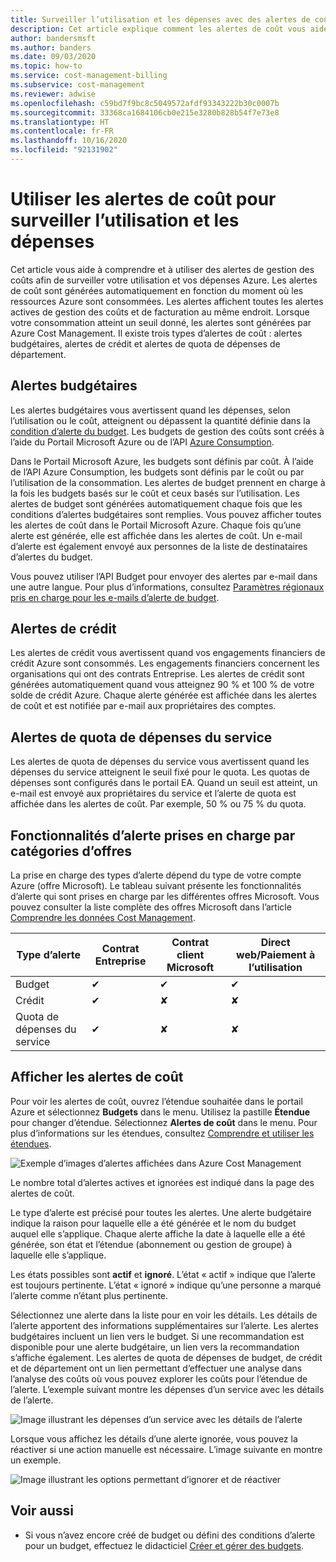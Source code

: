 ```yaml
---
title: Surveiller l’utilisation et les dépenses avec des alertes de coût
description: Cet article explique comment les alertes de coût vous aident à surveiller l’utilisation et les dépenses dans Azure Cost Management.
author: bandersmsft
ms.author: banders
ms.date: 09/03/2020
ms.topic: how-to
ms.service: cost-management-billing
ms.subservice: cost-management
ms.reviewer: adwise
ms.openlocfilehash: c59bd7f9bc8c5049572afdf93343222b30c0007b
ms.sourcegitcommit: 33368ca1684106cb0e215e3280b828b54f7e73e8
ms.translationtype: HT
ms.contentlocale: fr-FR
ms.lasthandoff: 10/16/2020
ms.locfileid: "92131902"
---
```

# <a name="use-cost-alerts-to-monitor-usage-and-spending"></a>Utiliser les alertes de coût pour surveiller l’utilisation et les dépenses

Cet article vous aide à comprendre et à utiliser des alertes de gestion des coûts afin de surveiller votre utilisation et vos dépenses Azure. Les alertes de coût sont générées automatiquement en fonction du moment où les ressources Azure sont consommées. Les alertes affichent toutes les alertes actives de gestion des coûts et de facturation au même endroit. Lorsque votre consommation atteint un seuil donné, les alertes sont générées par Azure Cost Management. Il existe trois types d’alertes de coût : alertes budgétaires, alertes de crédit et alertes de quota de dépenses de département.

## <a name="budget-alerts"></a>Alertes budgétaires

Les alertes budgétaires vous avertissent quand les dépenses, selon l’utilisation ou le coût, atteignent ou dépassent la quantité définie dans la [condition d’alerte du budget](tutorial-acm-create-budgets.md). Les budgets de gestion des coûts sont créés à l’aide du Portail Microsoft Azure ou de l’API [Azure Consumption](/rest/api/consumption).

Dans le Portail Microsoft Azure, les budgets sont définis par coût. À l’aide de l’API Azure Consumption, les budgets sont définis par le coût ou par l’utilisation de la consommation. Les alertes de budget prennent en charge à la fois les budgets basés sur le coût et ceux basés sur l’utilisation. Les alertes de budget sont générées automatiquement chaque fois que les conditions d’alertes budgétaires sont remplies. Vous pouvez afficher toutes les alertes de coût dans le Portail Microsoft Azure. Chaque fois qu’une alerte est générée, elle est affichée dans les alertes de coût. Un e-mail d’alerte est également envoyé aux personnes de la liste de destinataires d’alertes du budget.

Vous pouvez utiliser l’API Budget pour envoyer des alertes par e-mail dans une autre langue. Pour plus d’informations, consultez [Paramètres régionaux pris en charge pour les e-mails d’alerte de budget](manage-automation.md#supported-locales-for-budget-alert-emails).

## <a name="credit-alerts"></a>Alertes de crédit

Les alertes de crédit vous avertissent quand vos engagements financiers de crédit Azure sont consommés. Les engagements financiers concernent les organisations qui ont des contrats Entreprise. Les alertes de crédit sont générées automatiquement quand vous atteignez 90 % et 100 % de votre solde de crédit Azure. Chaque alerte générée est affichée dans les alertes de coût et est notifiée par e-mail aux propriétaires des comptes.

## <a name="department-spending-quota-alerts"></a>Alertes de quota de dépenses du service

Les alertes de quota de dépenses du service vous avertissent quand les dépenses du service atteignent le seuil fixé pour le quota. Les quotas de dépenses sont configurés dans le portail EA. Quand un seuil est atteint, un e-mail est envoyé aux propriétaires du service et l’alerte de quota est affichée dans les alertes de coût. Par exemple, 50 % ou 75 % du quota.

## <a name="supported-alert-features-by-offer-categories"></a>Fonctionnalités d’alerte prises en charge par catégories d’offres

La prise en charge des types d’alerte dépend du type de votre compte Azure (offre Microsoft). Le tableau suivant présente les fonctionnalités d’alerte qui sont prises en charge par les différentes offres Microsoft. Vous pouvez consulter la liste complète des offres Microsoft dans l’article [Comprendre les données Cost Management](understand-cost-mgt-data.md).

| Type d’alerte | Contrat Entreprise | Contrat client Microsoft | Direct web/Paiement à l’utilisation |
|---|---|---|---|
| Budget | ✔ | ✔ | ✔ |
| Crédit | ✔ |✘ | ✘ |
| Quota de dépenses du service | ✔ | ✘ | ✘ |



## <a name="view-cost-alerts"></a>Afficher les alertes de coût

Pour voir les alertes de coût, ouvrez l’étendue souhaitée dans le portail Azure et sélectionnez **Budgets** dans le menu. Utilisez la pastille **Étendue** pour changer d’étendue. Sélectionnez **Alertes de coût** dans le menu. Pour plus d’informations sur les étendues, consultez [Comprendre et utiliser les étendues](understand-work-scopes.md).

![Exemple d’images d’alertes affichées dans Azure Cost Management](./media/cost-mgt-alerts-monitor-usage-spending/budget-alerts-fullscreen.png)

Le nombre total d’alertes actives et ignorées est indiqué dans la page des alertes de coût.

Le type d’alerte est précisé pour toutes les alertes. Une alerte budgétaire indique la raison pour laquelle elle a été générée et le nom du budget auquel elle s’applique. Chaque alerte affiche la date à laquelle elle a été générée, son état et l’étendue (abonnement ou gestion de groupe) à laquelle elle s’applique.

Les états possibles sont **actif** et **ignoré**. L’état « actif » indique que l’alerte est toujours pertinente. L’état « ignoré » indique qu’une personne a marqué l’alerte comme n’étant plus pertinente.

Sélectionnez une alerte dans la liste pour en voir les détails. Les détails de l’alerte apportent des informations supplémentaires sur l’alerte. Les alertes budgétaires incluent un lien vers le budget. Si une recommandation est disponible pour une alerte budgétaire, un lien vers la recommandation s’affiche également. Les alertes de quota de dépenses de budget, de crédit et de département ont un lien permettant d’effectuer une analyse dans l’analyse des coûts où vous pouvez explorer les coûts pour l’étendue de l’alerte. L’exemple suivant montre les dépenses d’un service avec les détails de l’alerte.

![Image illustrant les dépenses d’un service avec les détails de l’alerte](./media/cost-mgt-alerts-monitor-usage-spending/dept-spending-selected-with-credits.png)

Lorsque vous affichez les détails d’une alerte ignorée, vous pouvez la réactiver si une action manuelle est nécessaire. L’image suivante en montre un exemple.

![Image illustrant les options permettant d’ignorer et de réactiver](./media/cost-mgt-alerts-monitor-usage-spending/Dismiss-reactivate-options.png)

## <a name="see-also"></a>Voir aussi

- Si vous n’avez encore créé de budget ou défini des conditions d’alerte pour un budget, effectuez le didacticiel [Créer et gérer des budgets](tutorial-acm-create-budgets.md).